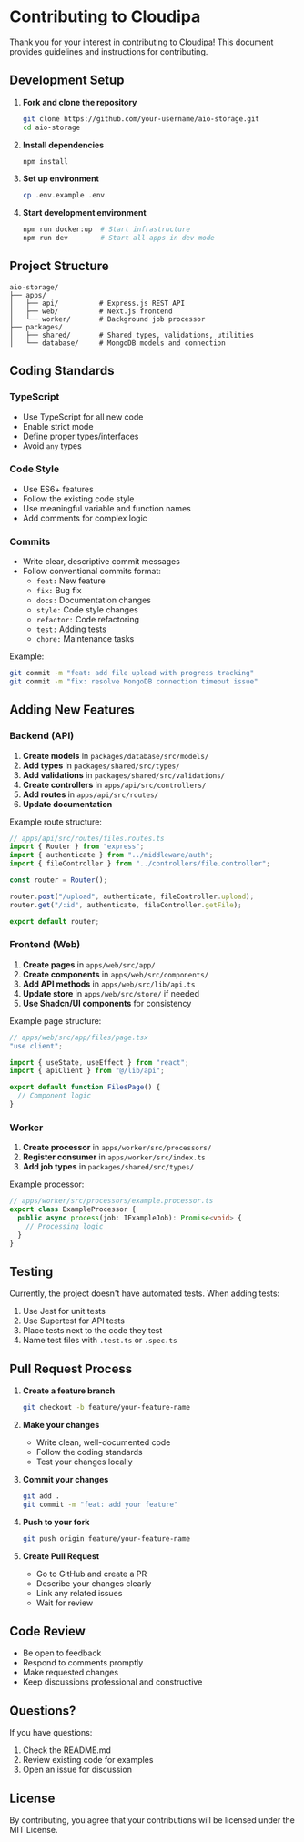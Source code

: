 # Contributing to Cloudipa

Thank you for your interest in contributing to Cloudipa! This document provides guidelines and instructions for contributing.

## Development Setup

1. **Fork and clone the repository**

   ```bash
   git clone https://github.com/your-username/aio-storage.git
   cd aio-storage
   ```

2. **Install dependencies**

   ```bash
   npm install
   ```

3. **Set up environment**

   ```bash
   cp .env.example .env
   ```

4. **Start development environment**
   ```bash
   npm run docker:up  # Start infrastructure
   npm run dev        # Start all apps in dev mode
   ```

## Project Structure

```
aio-storage/
├── apps/
│   ├── api/          # Express.js REST API
│   ├── web/          # Next.js frontend
│   └── worker/       # Background job processor
├── packages/
│   ├── shared/       # Shared types, validations, utilities
│   └── database/     # MongoDB models and connection
```

## Coding Standards

### TypeScript

- Use TypeScript for all new code
- Enable strict mode
- Define proper types/interfaces
- Avoid `any` types

### Code Style

- Use ES6+ features
- Follow the existing code style
- Use meaningful variable and function names
- Add comments for complex logic

### Commits

- Write clear, descriptive commit messages
- Follow conventional commits format:
  - `feat:` New feature
  - `fix:` Bug fix
  - `docs:` Documentation changes
  - `style:` Code style changes
  - `refactor:` Code refactoring
  - `test:` Adding tests
  - `chore:` Maintenance tasks

Example:

```bash
git commit -m "feat: add file upload with progress tracking"
git commit -m "fix: resolve MongoDB connection timeout issue"
```

## Adding New Features

### Backend (API)

1. **Create models** in `packages/database/src/models/`
2. **Add types** in `packages/shared/src/types/`
3. **Add validations** in `packages/shared/src/validations/`
4. **Create controllers** in `apps/api/src/controllers/`
5. **Add routes** in `apps/api/src/routes/`
6. **Update documentation**

Example route structure:

```typescript
// apps/api/src/routes/files.routes.ts
import { Router } from "express";
import { authenticate } from "../middleware/auth";
import { fileController } from "../controllers/file.controller";

const router = Router();

router.post("/upload", authenticate, fileController.upload);
router.get("/:id", authenticate, fileController.getFile);

export default router;
```

### Frontend (Web)

1. **Create pages** in `apps/web/src/app/`
2. **Create components** in `apps/web/src/components/`
3. **Add API methods** in `apps/web/src/lib/api.ts`
4. **Update store** in `apps/web/src/store/` if needed
5. **Use Shadcn/UI components** for consistency

Example page structure:

```typescript
// apps/web/src/app/files/page.tsx
"use client";

import { useState, useEffect } from "react";
import { apiClient } from "@/lib/api";

export default function FilesPage() {
  // Component logic
}
```

### Worker

1. **Create processor** in `apps/worker/src/processors/`
2. **Register consumer** in `apps/worker/src/index.ts`
3. **Add job types** in `packages/shared/src/types/`

Example processor:

```typescript
// apps/worker/src/processors/example.processor.ts
export class ExampleProcessor {
  public async process(job: IExampleJob): Promise<void> {
    // Processing logic
  }
}
```

## Testing

Currently, the project doesn't have automated tests. When adding tests:

1. Use Jest for unit tests
2. Use Supertest for API tests
3. Place tests next to the code they test
4. Name test files with `.test.ts` or `.spec.ts`

## Pull Request Process

1. **Create a feature branch**

   ```bash
   git checkout -b feature/your-feature-name
   ```

2. **Make your changes**

   - Write clean, well-documented code
   - Follow the coding standards
   - Test your changes locally

3. **Commit your changes**

   ```bash
   git add .
   git commit -m "feat: add your feature"
   ```

4. **Push to your fork**

   ```bash
   git push origin feature/your-feature-name
   ```

5. **Create Pull Request**
   - Go to GitHub and create a PR
   - Describe your changes clearly
   - Link any related issues
   - Wait for review

## Code Review

- Be open to feedback
- Respond to comments promptly
- Make requested changes
- Keep discussions professional and constructive

## Questions?

If you have questions:

1. Check the README.md
2. Review existing code for examples
3. Open an issue for discussion

## License

By contributing, you agree that your contributions will be licensed under the MIT License.
